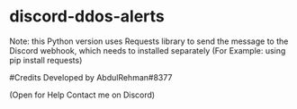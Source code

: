 # discord-ddos-alerts

Note: this Python version uses Requests library to send the message to the Discord webhook, which needs to installed separately (For Example:  using pip install requests)

#Credits
Developed by AbdulRehman#8377

(Open for Help Contact me on Discord)
